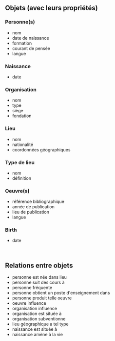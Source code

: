 ##  Objets (avec leurs propriétés)



### Personne(s)
- nom
- date de naissance
- formation
- courant de pensée
- langue

### Naissance
- date

### Organisation
- nom
- type
- siège
- fondation


### Lieu
- nom
- nationalité
- coordonnées géographiques

### Type de lieu
- nom
- définition


### Oeuvre(s)
- référence bibliographique
- année de publication
- lieu de publication
- langue

### Birth
- date

<br/>

## Relations entre objets

- personne est née dans lieu
- personne suit des cours à
- personne fréquente
- personne obtient un poste d'enseignement dans
- personne produit telle oeuvre
- oeuvre influence
- organisation influence
- organisation est située à 
- organisation subventionne
- lieu géographique a tel type
- naissance est située à
- naissance amène à la vie 